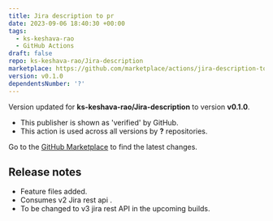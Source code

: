 ```yaml
---
title: Jira description to pr
date: 2023-09-06 18:40:30 +00:00
tags:
  - ks-keshava-rao
  - GitHub Actions
draft: false
repo: ks-keshava-rao/Jira-description
marketplace: https://github.com/marketplace/actions/jira-description-to-pr
version: v0.1.0
dependentsNumber: '?'
---
```



Version updated for **ks-keshava-rao/Jira-description** to version **v0.1.0**.
- This publisher is shown as 'verified' by GitHub.
- This action is used across all versions by **?** repositories.

Go to the [GitHub Marketplace](https://github.com/marketplace/actions/jira-description-to-pr) to find the latest changes.

## Release notes

- Feature files added.
- Consumes v2 Jira rest api .
- To be changed to v3 jira rest API in the upcoming builds.
